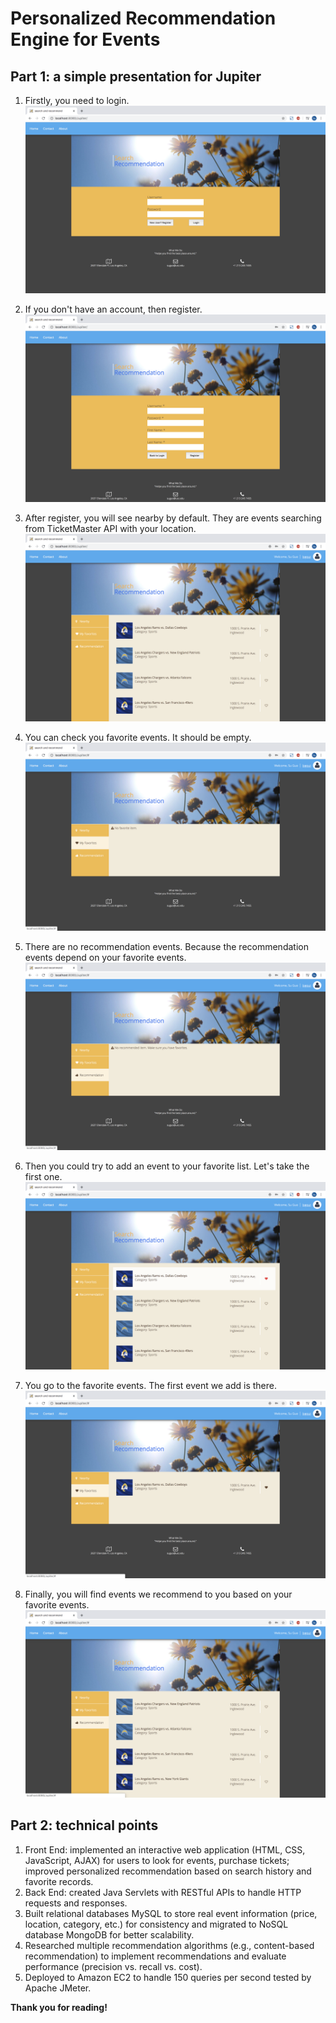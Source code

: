 
# Personalized Recommendation Engine for Events

## Part 1: a simple presentation for Jupiter

1. Firstly, you need to login.
![image](https://github.com/SaoriKaku/Jupiter/blob/master/images/pic1%20login.png)

2. If you don't have an account, then register.
![image](https://github.com/SaoriKaku/Jupiter/blob/master/images/pic2%20register.png)

3. After register, you will see nearby by default. They are events searching from TicketMaster API with your location.
![image](https://github.com/SaoriKaku/Jupiter/blob/master/images/pic3%20nearby.png)

4. You can check you favorite events. It should be empty. 
![image](https://github.com/SaoriKaku/Jupiter/blob/master/images/pic4%20favorite.png)

5. There are no recommendation events. Because the recommendation events depend on your favorite events. 
![image](https://github.com/SaoriKaku/Jupiter/blob/master/images/pic5%20recommend.png)

6. Then you could try to add an event to your favorite list. Let's take the first one.
![image](https://github.com/SaoriKaku/Jupiter/blob/master/images/pic6%20favorite.png)

7. You go to the favorite events. The first event we add is there.
![image](https://github.com/SaoriKaku/Jupiter/blob/master/images/pic7%20favorite.png)

8. Finally, you will find events we recommend to you based on your favorite events. 
![image](https://github.com/SaoriKaku/Jupiter/blob/master/images/pic8%20recommend.png)

## Part 2: technical points

1. Front End: implemented an interactive web application (HTML, CSS, JavaScript, AJAX) for users to look for events, purchase tickets; improved personalized recommendation based on search history and favorite records.
2. Back End: created Java Servlets with RESTful APIs to handle HTTP requests and responses.
3. Built relational databases MySQL to store real event information (price, location, category, etc.) for consistency and migrated to NoSQL database MongoDB for better scalability.
4. Researched multiple recommendation algorithms (e.g., content-based recommendation) to implement recommendations and evaluate performance (precision vs. recall vs. cost).
5. Deployed to Amazon EC2 to handle 150 queries per second tested by Apache JMeter.

**Thank you for reading!**

